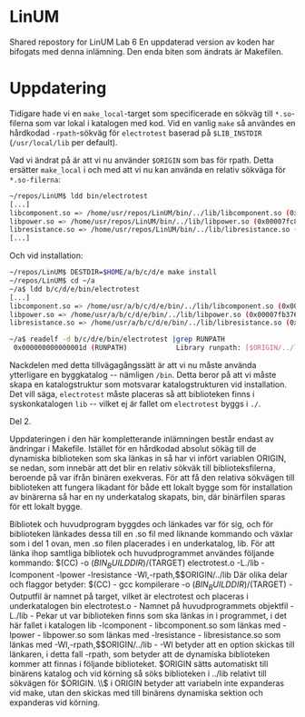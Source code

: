 # LinUM
Shared repostory for LinUM Lab 6
En uppdaterad version av koden har bifogats med denna inlämning.  Den
enda biten som ändrats är Makefilen.


# Uppdatering
Tidigare hade vi en `make_local`-target som specificerade en sökväg till
`*.so`-filerna som var lokal i katalogen med kod.  Vid en vanlig `make`
så användes en hårdkodad `-rpath`-sökväg för `electrotest` baserad på
`$LIB_INSTDIR` (`/usr/local/lib` per default).

Vad vi ändrat på är att vi nu använder `$ORIGIN` som bas för rpath.
Detta ersätter `make_local` i och med att vi nu kan använda en relativ
sökväga för `*.so-filerna`:

```sh
~/repos/LinUM$ ldd bin/electrotest
[...]
libcomponent.so => /home/usr/repos/LinUM/bin/../lib/libcomponent.so (0x00007fc812055000)
libpower.so => /home/usr/repos/LinUM/bin/../lib/libpower.so (0x00007fc811e53000)
libresistance.so => /home/usr/repos/LinUM/bin/../lib/libresistance.so (0x00007fc811c51000)
[...]
```

Och vid installation:

```sh
~/repos/LinUM$ DESTDIR=$HOME/a/b/c/d/e make install
~/repos/LinUM$ cd ~/a
~/a$ ldd b/c/d/e/bin/electrotest
[...]
libcomponent.so => /home/usr/a/b/c/d/e/bin/../lib/libcomponent.so (0x00007fb376444000)
libpower.so => /home/usr/a/b/c/d/e/bin/../lib/libpower.so (0x00007fb376242000)
libresistance.so => /home/usr/a/b/c/d/e/bin/../lib/libresistance.so (0x00007fb376040000)

~/a$ readelf -d b/c/d/e/bin/electrotest |grep RUNPATH
 0x000000000000001d (RUNPATH)            Library runpath: [$ORIGIN/../lib]
```

Nackdelen med detta tillvägagångssätt är att vi nu måste använda
ytterligare en byggkatalog -- nämligen `/bin`.  Detta beror på att vi
måste skapa en katalogstruktur som motsvarar katalogstrukturen vid
installation.  Det vill säga, `electrotest` måste placeras så att
biblioteken finns i syskonkatalogen `lib` -- vilket ej är fallet om
`electrotest` byggs i `./`.



Del 2.

Uppdateringen i den här kompletterande inlämningen består endast av ändringar i Makefile. Istället för en hårdkodad absolut
sökäg till de dynamiska biblioteken som ska länkas in så har vi infört variablen ORIGIN, se nedan, som innebär att det blir
en relativ sökväk till biblioteksfilerna, beroende på var ifrån binären exekveras. För att få den relativa sökvägen till 
biblioteken att fungera likadant för både ett lokalt bygge som för installation av binärerna så har en ny underkatalog skapats,
bin, där binärfilen sparas för ett lokalt bygge.

Bibliotek och huvudprogram byggdes och länkades var för sig, och för biblioteken länkades dessa till en .so fil med liknande 
kommando och växlar som i del 1 ovan, men .so filen placerades i en underkatalog, lib.
För att länka ihop samtliga bibliotek och huvudprogrammet användes följande kommando:
$(CC) -o $(BIN_BUILDDIR)/$(TARGET) electrotest.o -L./lib -lcomponent -lpower -lresistance -Wl,-rpath,\$$ORIGIN/../lib
Där olika delar och flaggor betyder:
$(CC)                        - gcc kompilerare
-o $(BIN_BUILDDIR)/$(TARGET) - Outputfil är namnet på target, vilket är electrotest och placeras i underkatalogen bin
electrotest.o                - Namnet på huvudprogrammets objektfil
-L./lib                      - Pekar ut var biblioteken finns som ska länkas in i programmet, i det här fallet i katalogen lib
-lcomponent                  - libcomponent.so som länkas med
-lpower                      - libpower.so som länkas med
-lresistance                 - libresistance.so som länkas med
-Wl,-rpath,\$$ORIGIN/../lib  - -Wl betyder att en option skickas till länkaren, i detta fall -rpath, som betyder att de dynamiska 
                               biblioteken kommer att finnas i följande biblioteket. $ORIGIN sätts automatiskt till binärens katalog
                               och vid körning så söks biblioteken i ../lib relativt till sökvägen för $ORIGIN.
                               \\$ i ORIGIN betyder att variabeln inte expanderas vid make, utan den skickas med till 
                               binärens dynamiska sektion och expanderas vid körning.

